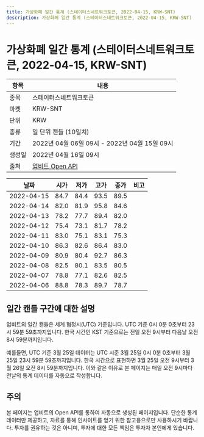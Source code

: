 ```yaml
---
title: 가상화폐 일간 통계 (스테이터스네트워크토큰, 2022-04-15, KRW-SNT)
description: 가상화폐 일간 통계 (스테이터스네트워크토큰, 2022-04-15, KRW-SNT)
---
```



가상화폐 일간 통계 (스테이터스네트워크토큰, 2022-04-15, KRW-SNT)
===

|항목|내용|
|--|--|
|종목|스테이터스네트워크토큰|
|마켓|KRW-SNT|
|단위|KRW|
|종류|일 단위 캔들 (10일치)|
|기간|2022년 04월 06일 09시 - 2022년 04월 15일 09시|
|생성일|2022년 04월 16일 09시|
|출처|[업비트 Open API](https://docs.upbit.com)|


|날짜|시가|저가|고가|종가|비고|
|--|--|--|--|--|--|
|2022-04-15|84.7|84.4|93.5|89.5|    |
|2022-04-14|82.0|81.9|95.8|84.6|    |
|2022-04-13|78.2|77.7|89.4|82.0|    |
|2022-04-12|75.4|73.1|81.7|78.2|    |
|2022-04-11|83.0|75.1|83.1|75.3|    |
|2022-04-10|86.3|82.6|86.4|83.0|    |
|2022-04-09|80.9|80.4|92.7|86.3|    |
|2022-04-08|82.5|80.1|83.5|80.5|    |
|2022-04-07|78.8|77.1|82.6|82.5|    |
|2022-04-06|88.8|78.3|89.7|78.7|    |


일간 캔들 구간에 대한 설명
---


업비트의 일간 캔들은 세계 협정시(UTC) 기준입니다. 
UTC 기준 0시 0분 0초부터 23시 59분 59초까지입니다. 
한국 시간인 KST 기준으로는 전일 오전 9시부터 다음날 오전 8시 59분까지입니다. 


예를들면, UTC 기준 3월 25일 데이터는 UTC 시준 3월 25일 0시 0분 0초부터 3월 25일 23시 59분 59초까지입니다. 
한국 시간으로 표현하면 3월 25일 오전 9시부터 3월 26일 오전 8시 59분까지입니다. 
이와 같은 이유로 본 페이지는 매일 오전 9시마다 전날의 통계 데이터를 자동으로 작성합니다. 


주의
---


본 페이지는 업비트의 Open API를 통하여 자동으로 생성된 페이지입니다. 
단순한 통계 데이터만 제공하고, 자료를 통해 인사이트를 얻기 위한 참고용으로만 사용하시기 바랍니다. 
투자를 권유하는 것은 아니며, 투자에 대한 모든 책임은 투자자 본인에게 있습니다. 
